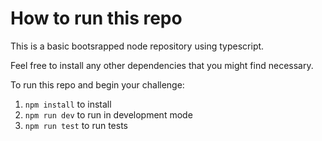 
# How to run this repo

This is a basic bootsrapped node repository using typescript. 

Feel free to install any other dependencies that you might find necessary.

To run this repo and begin your challenge:

1. `npm install` to install 
2. `npm run dev` to run in development mode
3. `npm run test` to run tests
